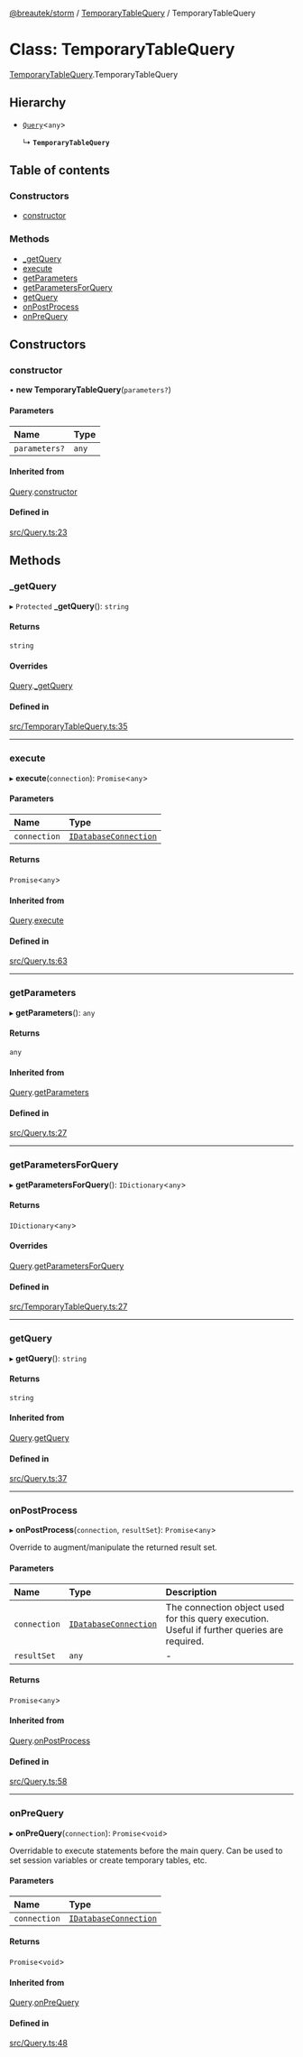 [@breautek/storm](../README.md) / [TemporaryTableQuery](../modules/TemporaryTableQuery.md) / TemporaryTableQuery

# Class: TemporaryTableQuery

[TemporaryTableQuery](../modules/TemporaryTableQuery.md).TemporaryTableQuery

## Hierarchy

- [`Query`](Query.Query-1.md)<`any`\>

  ↳ **`TemporaryTableQuery`**

## Table of contents

### Constructors

- [constructor](TemporaryTableQuery.TemporaryTableQuery-1.md#constructor)

### Methods

- [\_getQuery](TemporaryTableQuery.TemporaryTableQuery-1.md#_getquery)
- [execute](TemporaryTableQuery.TemporaryTableQuery-1.md#execute)
- [getParameters](TemporaryTableQuery.TemporaryTableQuery-1.md#getparameters)
- [getParametersForQuery](TemporaryTableQuery.TemporaryTableQuery-1.md#getparametersforquery)
- [getQuery](TemporaryTableQuery.TemporaryTableQuery-1.md#getquery)
- [onPostProcess](TemporaryTableQuery.TemporaryTableQuery-1.md#onpostprocess)
- [onPreQuery](TemporaryTableQuery.TemporaryTableQuery-1.md#onprequery)

## Constructors

### constructor

• **new TemporaryTableQuery**(`parameters?`)

#### Parameters

| Name | Type |
| :------ | :------ |
| `parameters?` | `any` |

#### Inherited from

[Query](Query.Query-1.md).[constructor](Query.Query-1.md#constructor)

#### Defined in

[src/Query.ts:23](https://github.com/breautek/storm/blob/6ea3887/src/Query.ts#L23)

## Methods

### \_getQuery

▸ `Protected` **_getQuery**(): `string`

#### Returns

`string`

#### Overrides

[Query](Query.Query-1.md).[_getQuery](Query.Query-1.md#_getquery)

#### Defined in

[src/TemporaryTableQuery.ts:35](https://github.com/breautek/storm/blob/6ea3887/src/TemporaryTableQuery.ts#L35)

___

### execute

▸ **execute**(`connection`): `Promise`<`any`\>

#### Parameters

| Name | Type |
| :------ | :------ |
| `connection` | [`IDatabaseConnection`](../interfaces/IDatabaseConnection.IDatabaseConnection-1.md) |

#### Returns

`Promise`<`any`\>

#### Inherited from

[Query](Query.Query-1.md).[execute](Query.Query-1.md#execute)

#### Defined in

[src/Query.ts:63](https://github.com/breautek/storm/blob/6ea3887/src/Query.ts#L63)

___

### getParameters

▸ **getParameters**(): `any`

#### Returns

`any`

#### Inherited from

[Query](Query.Query-1.md).[getParameters](Query.Query-1.md#getparameters)

#### Defined in

[src/Query.ts:27](https://github.com/breautek/storm/blob/6ea3887/src/Query.ts#L27)

___

### getParametersForQuery

▸ **getParametersForQuery**(): `IDictionary`<`any`\>

#### Returns

`IDictionary`<`any`\>

#### Overrides

[Query](Query.Query-1.md).[getParametersForQuery](Query.Query-1.md#getparametersforquery)

#### Defined in

[src/TemporaryTableQuery.ts:27](https://github.com/breautek/storm/blob/6ea3887/src/TemporaryTableQuery.ts#L27)

___

### getQuery

▸ **getQuery**(): `string`

#### Returns

`string`

#### Inherited from

[Query](Query.Query-1.md).[getQuery](Query.Query-1.md#getquery)

#### Defined in

[src/Query.ts:37](https://github.com/breautek/storm/blob/6ea3887/src/Query.ts#L37)

___

### onPostProcess

▸ **onPostProcess**(`connection`, `resultSet`): `Promise`<`any`\>

Override to augment/manipulate the returned result set.

#### Parameters

| Name | Type | Description |
| :------ | :------ | :------ |
| `connection` | [`IDatabaseConnection`](../interfaces/IDatabaseConnection.IDatabaseConnection-1.md) | The connection object used for this query execution. Useful if further queries are required. |
| `resultSet` | `any` | - |

#### Returns

`Promise`<`any`\>

#### Inherited from

[Query](Query.Query-1.md).[onPostProcess](Query.Query-1.md#onpostprocess)

#### Defined in

[src/Query.ts:58](https://github.com/breautek/storm/blob/6ea3887/src/Query.ts#L58)

___

### onPreQuery

▸ **onPreQuery**(`connection`): `Promise`<`void`\>

Overridable to execute statements before the main query.
Can be used to set session variables or create temporary tables, etc.

#### Parameters

| Name | Type |
| :------ | :------ |
| `connection` | [`IDatabaseConnection`](../interfaces/IDatabaseConnection.IDatabaseConnection-1.md) |

#### Returns

`Promise`<`void`\>

#### Inherited from

[Query](Query.Query-1.md).[onPreQuery](Query.Query-1.md#onprequery)

#### Defined in

[src/Query.ts:48](https://github.com/breautek/storm/blob/6ea3887/src/Query.ts#L48)
